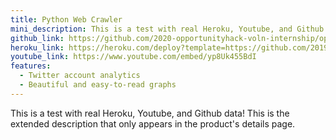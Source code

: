 ```yaml
---
title: Python Web Crawler
mini_description: This is a test with real Heroku, Youtube, and Github data!
github_link: https://github.com/2020-opportunityhack-voln-internship/opportunityhack.io
heroku_link: https://heroku.com/deploy?template=https://github.com/2019-Arizona-Opportunity-Hack/Team-6
youtube_link: https://www.youtube.com/embed/yp8Uk455BdI
features:
  - Twitter account analytics
  - Beautiful and easy-to-read graphs
---
```

This is a test with real Heroku, Youtube, and Github data! This is the extended description that only appears in the product's details page.